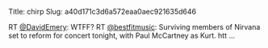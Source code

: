 Title: chirp
Slug: a40d171c3d6a572eaa0aec921635d646

RT <a href="http://twitter.com/DavidEmery">@DavidEmery</a>: WTFF? RT <a href="http://twitter.com/bestfitmusic">@bestfitmusic</a>: Surviving members of Nirvana set to reform for concert tonight, with Paul McCartney as Kurt. htt ...
